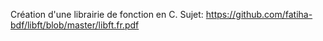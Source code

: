 Création d'une librairie de fonction en C. Sujet: https://github.com/fatiha-bdf/libft/blob/master/libft.fr.pdf
